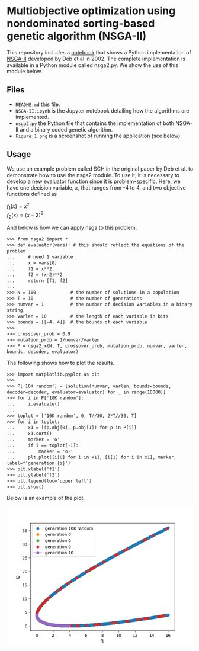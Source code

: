 # Multiobjective optimization using nondominated sorting-based genetic algorithm (NSGA-II)

This repository includes a [notebook](NSGA-II.ipynb) that shows a Python implementation of [NSGA-II](https://ieeexplore.ieee.org/abstract/document/996017?casa_token=pEj5es5El6QAAAAA:viir5gQ55UmNLiGOWQSeV8daGZzZ_Ffwsp9g8rwA6p3X2i4nk4JGNn-PwLO4NZehpHy6G-Fy) developed by Deb et al in 2002. The complete implementation is available in a Python module called nsga2.py. We show the use of this module below.

## Files

- `README.md` this file.
- `NSGA-II.ipynb` is the Jupyter notebook detailing how the algorithms are implemented.
- `nsga2.py` the Python file that contains the implementation of both NSGA-II and a binary coded genetic algorithm.
- `Figure_1.png` is a screenshot of running the application (see below).

## Usage

We use an example problem called SCH in the original paper by Deb et al. to demonstrate how to use the nsga2 module. To use it, it is necessary to develop a new evaluator function since it is problem-specific. Here, we have one decision variable, $x$, that ranges from -4 to 4, and two objective functions defined as

$f_1(x) = x^2$  
$f_2(x) = (x-2)^2$

And below is how we can apply nsga to this problem.

```
>>> from nsga2 import *
>>> def evaluator(vars): # this should reflect the equations of the problem
...     # need 1 variable
...     x = vars[0]
...     f1 = x**2
...     f2 = (x-2)**2
...     return [f1, f2]
... 
>>> N = 100             # the number of solutions in a population
>>> T = 10              # the number of generations
>>> numvar = 1          # the number of decision variables in a binary string
>>> varlen = 10         # the length of each variable in bits
>>> bounds = [[-4, 4]]  # the bounds of each variable
>>>
>>> crossover_prob = 0.9
>>> mutation_prob = 1/numvar/varlen
>>> P = nsga2_x(N, T, crossover_prob, mutation_prob, numvar, varlen, bounds, decoder, evaluator)
```

The following shows how to plot the results.

```
>>> import matplotlib.pyplot as plt
>>> 
>>> P['10K random'] = [solution(numvar, varlen, bounds=bounds, decoder=decoder, evaluator=evaluator) for _ in range(10000)]
>>> for i in P['10K random']:
...     i.evaluate()
... 
>>> toplot = ['10K random', 0, T//30, 2*T//30, T]
>>> for i in toplot:
...     x1 = [(p.obj[0], p.obj[1]) for p in P[i]]
...     x1.sort()
...     marker = 'o'
...     if i == toplot[-1]:
...         marker = 'o-'
...     plt.plot([i[0] for i in x1], [i[1] for i in x1], marker, label=f'generation {i}')
>>> plt.xlabel('f1')
>>> plt.ylabel('f2')
>>> plt.legend(loc='upper left')
>>> plt.show()
```

Below is an example of the plot.

![](Figure_1.png)
